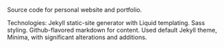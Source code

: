Source code for personal website and portfolio.

Technologies: Jekyll static-site generator with Liquid templating. Sass styling. Github-flavored markdown for content.
Used default Jekyll theme, Minima, with significant alterations and additions.
